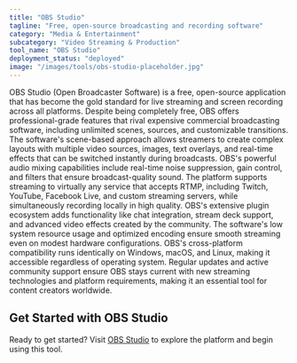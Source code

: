 ```yaml
---
title: "OBS Studio"
tagline: "Free, open-source broadcasting and recording software"
category: "Media & Entertainment"
subcategory: "Video Streaming & Production"
tool_name: "OBS Studio"
deployment_status: "deployed"
image: "/images/tools/obs-studio-placeholder.jpg"
---
```

OBS Studio (Open Broadcaster Software) is a free, open-source application that has become the gold standard for live streaming and screen recording across all platforms. Despite being completely free, OBS offers professional-grade features that rival expensive commercial broadcasting software, including unlimited scenes, sources, and customizable transitions. The software's scene-based approach allows streamers to create complex layouts with multiple video sources, images, text overlays, and real-time effects that can be switched instantly during broadcasts. OBS's powerful audio mixing capabilities include real-time noise suppression, gain control, and filters that ensure broadcast-quality sound. The platform supports streaming to virtually any service that accepts RTMP, including Twitch, YouTube, Facebook Live, and custom streaming servers, while simultaneously recording locally in high quality. OBS's extensive plugin ecosystem adds functionality like chat integration, stream deck support, and advanced video effects created by the community. The software's low system resource usage and optimized encoding ensure smooth streaming even on modest hardware configurations. OBS's cross-platform compatibility runs identically on Windows, macOS, and Linux, making it accessible regardless of operating system. Regular updates and active community support ensure OBS stays current with new streaming technologies and platform requirements, making it an essential tool for content creators worldwide.

## Get Started with OBS Studio

Ready to get started? Visit [OBS Studio](https://obsproject.com) to explore the platform and begin using this tool.
